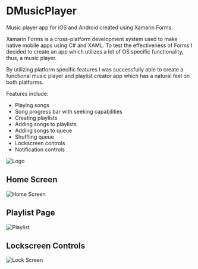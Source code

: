 # DMusicPlayer
Music player app for iOS and Android created using Xamarin Forms.

Xamarin Forms is a cross-platform development system used to make native mobile apps using C# and XAML.
To test the effectiveness of Forms I decided to create an app which utilizes a lot of OS specific functionality, thus, a music player.

By utilizing platform specific features I was successfully able to create a functional music player and playlist creator app which has a natural feel on both platforms.

Features include:
* Playing songs
* Song progress bar with seeking capabilities
* Creating playlists
* Adding songs to playlists
* Adding songs to queue
* Shuffling queue
* Lockscreen controls
* Notification controls

![Logo](https://imgur.com/taeAbqn.png "Logo")

## Home Screen
![Home Screen](https://imgur.com/rcYHVrY.png "Home Screen")

## Playlist Page
![Playlist](https://imgur.com/JoiRZvI.png "Playlist")

## Lockscreen Controls
![Lock Screen](https://imgur.com/zPHOkm1.png "Lock Screen")
